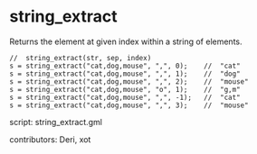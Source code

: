 string_extract
==============

Returns the element at given index within a string of elements.

    //  string_extract(str, sep, index)
    s = string_extract("cat,dog,mouse", ",", 0);    //  "cat"
    s = string_extract("cat,dog,mouse", ",", 1);    //  "dog"
    s = string_extract("cat,dog,mouse", ",", 2);    //  "mouse"
    s = string_extract("cat,dog,mouse", "o", 1);    //  "g,m"
    s = string_extract("cat,dog,mouse", ",", -1);   //  "cat"
    s = string_extract("cat,dog,mouse", ",", 3);    //  "mouse"

script: string_extract.gml

contributors: Deri, xot
